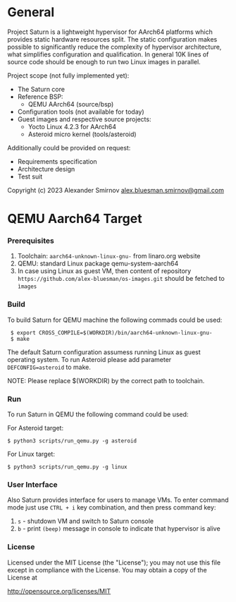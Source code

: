 # General

Project Saturn is a lightweight hypervisor for AArch64 platforms which provides
static hardware resources split. The static configuration makes possible to
significantly reduce the complexity of hypervisor architecture, what simplifies
configuration and qualification. In general 10K lines of source code should be
enough to run two Linux images in parallel.

Project scope (not fully implemented yet):

 - The Saturn core
 - Reference BSP:
   * QEMU AArch64 (source/bsp)
 - Configuration tools (not available for today)
 - Guest images and respective source projects:
   * Yocto Linux 4.2.3 for AArch64
   * Asteroid micro kernel (tools/asteroid)

Additionally could be provided on request:
 - Requirements specification
 - Architecture design
 - Test suit

Copyright (c) 2023
Alexander Smirnov <alex.bluesman.smirnov@gmail.com>

# QEMU Aarch64 Target

### Prerequisites

1. Toolchain: `aarch64-unknown-linux-gnu-` from linaro.org website
2. QEMU: standard Linux package qemu-system-aarch64
3. In case using Linux as guest VM, then content of repository `https://github.com/alex-bluesman/os-images.git` should be fetched to `ìmages`

### Build

To build Saturn for QEMU machine the following commads could be used:

```
 $ export CROSS_COMPILE=$(WORKDIR)/bin/aarch64-unknown-linux-gnu-
 $ make
```

The default Saturn configuration assumess running Linux as guest operating system. To run Asteroid please add parameter `DEFCONFIG=asteroid` to make.

NOTE: Please replace $(WORKDIR) by the correct path to toolchain.

### Run

To run Saturn in QEMU the following command could be used:

For Asteroid target:
```
$ python3 scripts/run_qemu.py -g asteroid
```

For Linux target:
```
$ python3 scripts/run_qemu.py -g linux
```

### User Interface

Also Saturn provides interface for users to manage VMs. To enter command mode just use `CTRL + i` key combination, and then press command key:

1. `s` - shutdown VM and switch to Saturn console
2. `b` - print `(beep)` message in console to indicate that hypervisor is alive

### License

Licensed under the MIT License (the "License"); you may not use this file except
in compliance with the License. You may obtain a copy of the License at

  http://opensource.org/licenses/MIT
